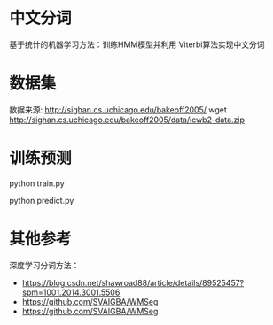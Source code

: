 # 中文分词

基于统计的机器学习方法：训练HMM模型并利用 Viterbi算法实现中文分词

# 数据集

数据来源: http://sighan.cs.uchicago.edu/bakeoff2005/
wget http://sighan.cs.uchicago.edu/bakeoff2005/data/icwb2-data.zip

# 训练预测

python train.py 

python predict.py


# 其他参考

深度学习分词方法：
- https://blog.csdn.net/shawroad88/article/details/89525457?spm=1001.2014.3001.5506
- https://github.com/SVAIGBA/WMSeg
- https://github.com/SVAIGBA/WMSeg


